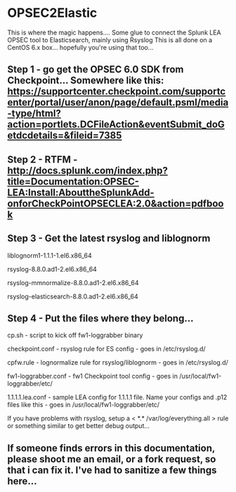 # OPSEC2Elastic
  This is where the magic happens....
 Some glue to connect the Splunk LEA OPSEC tool to Elasticsearch, mainly using Rsyslog
 This is all done on a CentOS 6.x box...  hopefully you're using that too...

## Step 1 - go get the OPSEC 6.0 SDK from Checkpoint...  Somewhere like this: https://supportcenter.checkpoint.com/supportcenter/portal/user/anon/page/default.psml/media-type/html?action=portlets.DCFileAction&eventSubmit_doGetdcdetails=&fileid=7385 

## Step 2 - RTFM - http://docs.splunk.com/index.php?title=Documentation:OPSEC-LEA:Install:AbouttheSplunkAdd-onforCheckPointOPSECLEA:2.0&action=pdfbook

## Step 3 - Get the latest rsyslog and liblognorm

liblognorm1-1.1.1-1.el6.x86_64

rsyslog-8.8.0.ad1-2.el6.x86_64

rsyslog-mmnormalize-8.8.0.ad1-2.el6.x86_64

rsyslog-elasticsearch-8.8.0.ad1-2.el6.x86_64

## Step 4 - Put the files where they belong...

cp.sh - script to kick off fw1-loggrabber binary 

checkpoint.conf - rsyslog rule for ES config - goes in /etc/rsyslog.d/

cpfw.rule - lognormalize rule for rsyslog/liblognorm - goes in /etc/rsyslog.d/

fw1-loggrabber.conf - fw1 Checkpoint tool config - goes in /usr/local/fw1-loggrabber/etc/

 1.1.1.1.lea.conf - sample LEA config for 1.1.1.1 file.  Name your configs and .p12 files like this - goes in
/usr/local/fw1-loggrabber/etc/
 
If you have problems with rsyslog, setup a  < \*.\*   /var/log/everything.all > rule or something similar to get better debug output... 

## If someone finds errors in this documentation, please shoot me an email, or a fork request, so that i can fix it.  I've had to sanitize a few things here...
